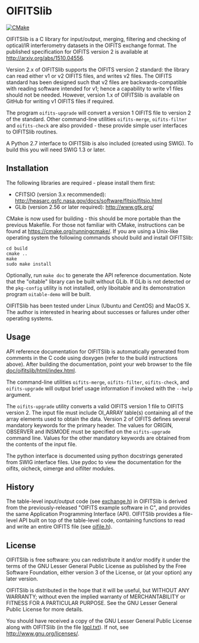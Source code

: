 OIFITSlib
=========

[![CMake](https://github.com/jsy1001/oifitslib/actions/workflows/cmake.yml/badge.svg)](https://github.com/jsy1001/oifitslib/actions/workflows/cmake.yml)

OIFITSlib is a C library for input/output, merging, filtering and checking of
optical/IR interferometry datasets in the OIFITS exchange format. The published
specification for OIFITS version 2 is available at
<http://arxiv.org/abs/1510.04556>.

Version 2.x of OIFITSlib supports the OIFITS version 2 standard: the library can
read either v1 or v2 OIFITS files, and writes v2 files. The OIFITS standard has
been designed such that v2 files are backwards-compatible with reading software
intended for v1; hence a capability to write v1 files should not be
needed. However, version 1.x of OIFITSlib is available on GitHub for writing v1
OIFITS files if required.

The program `oifits-upgrade` will convert a version 1 OIFITS file to version 2
of the standard. Other command-line utilities `oifits-merge`, `oifits-filter`
and `oifits-check` are also provided - these provide simple user interfaces to
OIFITSlib routines.

A Python 2.7 interface to OIFITSlib is also included (created using SWIG). To
build this you will need SWIG 1.3 or later.

Installation
------------

The following libraries are required - please install them first:

- CFITSIO (version 3.x recommended):
  <http://heasarc.gsfc.nasa.gov/docs/software/fitsio/fitsio.html>
- GLib (version 2.56 or later required): <http://www.gtk.org/>

CMake is now used for building - this should be more portable than the previous
Makefile. For those not familiar with CMake, instructions can be found at
<https://cmake.org/runningcmake/>. If you are using a Unix-like operating system
the following commands should build and install OIFITSlib:

    cd build
    cmake ..
    make
    sudo make install

Optionally, run `make doc` to generate the API reference documentation.  Note
that the "oitable" library can be built without GLib. If GLib is not detected or
the `pkg-config` utility is not installed, only liboitable and its demonstration
program `oitable-demo` will be built.

OIFITSlib has been tested under Linux (Ubuntu and CentOS) and MacOS X. The
author is interested in hearing about successes or failures under other
operating systems.

Usage
-----

API reference documentation for OIFITSlib is automatically generated from
comments in the C code using doxygen (refer to the build instructions
above). After building the documentation, point your web browser to the file
[doc/oifitslib/html/index.html](doc/oifitslib/html/index.html).

The command-line utilities `oifits-merge`, `oifits-filter`, `oifits-check`, and
`oifits-upgrade` will output brief usage information if invoked with the
`--help` argument.

The `oifits-upgrade` utility converts a valid OIFITS version 1 file to OIFITS
version 2. The input file must include OI_ARRAY table(s) containing all of the
array elements used to obtain the data. Version 2 of OIFITS defines several
mandatory keywords for the primary header. The values for ORIGIN, OBSERVER and
INSMODE must be specified on the `oifits-upgrade` command line. Values for the
other mandatory keywords are obtained from the contents of the input file.

The python interface is documented using python docstrings generated from SWIG
interface files. Use pydoc to view the documentation for the oifits, oicheck,
oimerge and oifilter modules.

History
-------

The table-level input/output code (see [exchange.h](src/oifitslib/exchange.h))
in OIFITSlib is derived from the previously-released "OIFITS example software in
C", and provides the same Application Programming Interface (API). OIFITSlib
provides a file-level API built on top of the table-level code, containing
functions to read and write an entire OIFITS file (see
[oifile.h](src/oifitslib/oifile.h)).

License
-------

OIFITSlib is free software: you can redistribute it and/or modify it under the
terms of the GNU Lesser General Public License as published by the Free Software
Foundation, either version 3 of the License, or (at your option) any later
version.

OIFITSlib is distributed in the hope that it will be useful, but WITHOUT ANY
WARRANTY; without even the implied warranty of MERCHANTABILITY or FITNESS FOR A
PARTICULAR PURPOSE.  See the GNU Lesser General Public License for more details.

You should have received a copy of the GNU Lesser General Public License along
with OIFITSlib (in the file [lgpl.txt](lgpl.txt)).  If not, see
<http://www.gnu.org/licenses/>.
